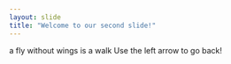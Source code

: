 ```yaml
---
layout: slide
title: "Welcome to our second slide!"
---
```

a fly without wings is a walk
Use the left arrow to go back!
